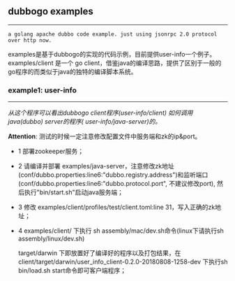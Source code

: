 

## dubbogo examples ##
---
    a golang apache dubbo code example. just using jsonrpc 2.0 protocol over http now.

examples是基于dubbogo的实现的代码示例，目前提供user-info一个例子。examples/client 是一个 go client，借鉴java的编译思路，提供了区别于一般的go程序的而类似于java的独特的编译脚本系统。

###  example1: user-info ###
---
*从这个程序可以看出dubbogo client程序(user-info/client) 如何调用 java(dubbo) server的程序( user-info/java-server)的。*

**Attention**: 测试的时候一定注意修改配置文件中服务端和zk的ip&port。

+ 1 部署zookeeper服务；
+ 2 请编译并部署 examples/java-server，注意修改zk地址(conf/dubbo.properties:line6:"dubbo.registry.address")和监听端口(conf/dubbo.properties:line6:"dubbo.protocol.port", 不建议修改port), 然后执行"bin/start.sh"启动java服务端；
+ 3 修改 examples/client/profiles/test/client.toml:line 31，写入正确的zk地址；
+ 4 examples/client/ 下执行 sh assembly/mac/dev.sh命令(linux下请执行sh assembly/linux/dev.sh)

	target/darwin 下即放置好了编译好的程序以及打包结果，在 client/target/darwin/user_info_client-0.2.0-20180808-1258-dev 下执行sh bin/load.sh start命令即可客户端程序；

